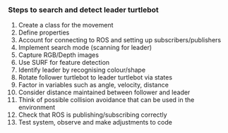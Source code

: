 ### Steps to search and detect leader turtlebot <br>

1. Create a class for the movement
2. Define properties
3. Account for connecting to ROS and setting up subscribers/publishers
4. Implement search mode (scanning for leader)
5. Capture RGB/Depth images
6. Use SURF for feature detection
7. Identify leader by recognising colour/shape 
8. Rotate follower turtlebot to leader turtlebot via states
9. Factor in variables such as angle, velocity, distance
10. Consider distance maintained between follower and leader
11. Think of possible collision avoidance that can be used in the environment
12. Check that ROS is publishing/subscribing correctly
13. Test system, observe and make adjustments to code
    
